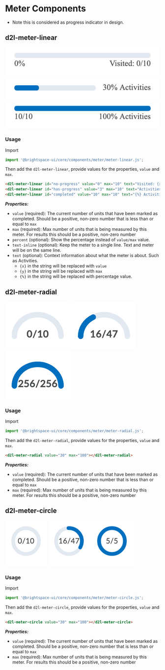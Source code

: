 # Meter Components

* Note this is considered as progress indicator in design.

## d2l-meter-linear
![Linear meter with no progress](./screenshots/d2l-meter-linear-no-progress.png?raw=true)
![Linear meter with some progress](./screenshots/d2l-meter-linear-has-progress.png?raw=true)
![Linear meter completed](./screenshots/d2l-meter-linear-completed.png?raw=true)

### Usage

Import
```js
import '@brightspace-ui/core/components/meter/meter-linear.js';
```

Then add the `d2l-meter-linear`, provide values for the properties, `value` and `max`.

```html
<d2l-meter-linear id="no-progress" value="0" max="10" text="Visited: {x} / {y}"></d2l-meter-linear>
<d2l-meter-linear id="has-progress" value="3" max="10" text="Activities" text-inline percent></d2l-meter-linear>
<d2l-meter-linear id="completed" value="10" max="10" text="{%} Activities"></d2l-meter-linear>
```

***Properties:***

* `value` (required): The current number of units that have been marked as completed. Should be a positive, non-zero number that is less than or equal to `max`
* `max` (required): Max number of units that is being measured by this meter. For results this should be a positive, non-zero number
* `percent` (optional): Show the percentage instead of `value/max` value.
* `text-inline` (optional): Keep the meter to a single line. Text and meter will be on the same line.
* `text` (optional): Context information about what the meter is about. Such as Activities.
	- `{x}` in the string will be replaced with `value`
	- `{y}` in the string will be replaced with `max`
	- `{%}` in the string will be replaced with percentage value.

## d2l-meter-radial
![Radial meter with no progress](./screenshots/d2l-meter-radial-no-progress.png?raw=true)
![Radial meter with some progress](./screenshots/d2l-meter-radial-has-progress.png?raw=true)
![Radial meter completed](./screenshots/d2l-meter-radial-completed.png?raw=true)

### Usage

Import
```js
import '@brightspace-ui/core/components/meter/meter-radial.js';
```

Then add the `d2l-meter-radial`, provide values for the properties, `value` and `max`.

```html
<d2l-meter-radial value="30" max="100"></d2l-meter-radial>
```

***Properties:***

* `value` (required): The current number of units that have been marked as completed. Should be a positive, non-zero number that is less than or equal to `max`
* `max` (required): Max number of units that is being measured by this meter. For results this should be a positive, non-zero number

## d2l-meter-circle
![Circle meter with no progress](./screenshots/d2l-meter-circle-no-progress.png?raw=true)
![Circle meter with no progress](./screenshots/d2l-meter-circle-has-progress.png?raw=true)
![Circle meter with no progress](./screenshots/d2l-meter-circle-completed.png?raw=true)

### Usage

Import
```js
import '@brightspace-ui/core/components/meter/meter-circle.js';
```

Then add the `d2l-meter-circle`, provide values for the properties, `value` and `max`.

```html
<d2l-meter-circle value="30" max="100"></d2l-meter-circle>
```

***Properties:***

* `value` (required): The current number of units that have been marked as completed. Should be a positive, non-zero number that is less than or equal to `max`
* `max` (required): Max number of units that is being measured by this meter. For results this should be a positive, non-zero number
